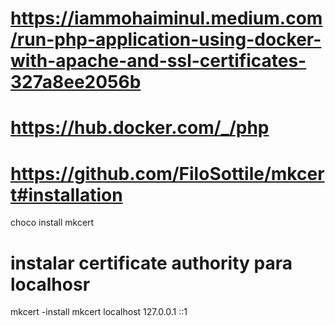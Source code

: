 # https://iammohaiminul.medium.com/run-php-application-using-docker-with-apache-and-ssl-certificates-327a8ee2056b
# https://hub.docker.com/_/php
# https://github.com/FiloSottile/mkcert#installation
choco install mkcert

# instalar certificate authority para localhosr
mkcert -install
mkcert localhost 127.0.0.1 ::1